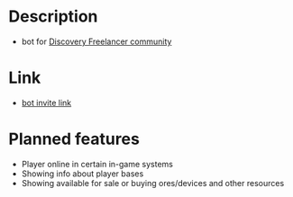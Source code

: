 # Description

* bot for [Discovery Freelancer community](https://discoverygc.com/forums/index.php)

# Link
* [bot invite link](https://discord.com/api/oauth2/authorize?client_id=838460303581904949&permissions=4294967287&scope=bot%20applications.commands)

# Planned features

* Player online in certain in-game systems
* Showing info about player bases
* Showing available for sale or buying ores/devices and other resources
